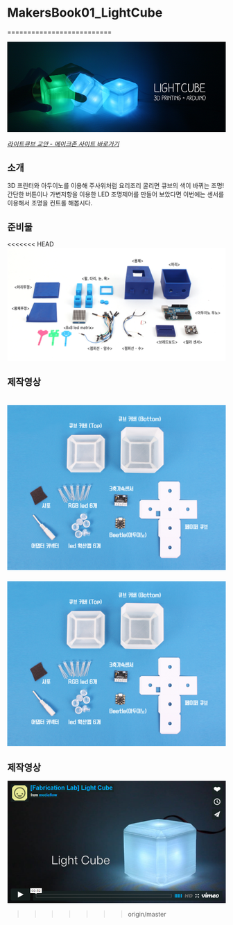 # MakersBook01_LightCube
==========================

![ScreenShot](https://raw.githubusercontent.com/makezonefablab/MakersBook01_LightCube/master/img/main.jpg)  

[*라이트큐브 교안 - 메이크존 사이트 바로가기*](http://makezone.co.kr/blog/2014/07/04/06lightcube/)

소개
--------------
3D 프린터와 아두이노를 이용해 주사위처럼 요리조리 굴리면 큐브의 색이 바뀌는 조명! 간단한 버튼이나 가변저항을 이용한 LED 조명제어를 만들어 보았다면 이번에는 센서를 이용해서 조명을 컨트롤 해봅시다.

준비물
--------------
<<<<<<< HEAD
![ScreenShot](https://raw.githubusercontent.com/makezonefablab/HungryBot/master/img/%EC%A4%80%EB%B9%84%EB%AC%BC_.jpg)

제작영상
--------------
[![ScreenShot](https://raw.githubusercontent.com/makezonefablab/MakersBook01_LightCube/master/img/%EC%A4%80%EB%B9%84%EB%AC%BC.jpg)](https://vimeo.com/98120575)
=======
![ScreenShot](https://github.com/makezonefablab/MakersBook01_LightCube/blob/master/img/%EC%A4%80%EB%B9%84%EB%AC%BC.jpg)

제작영상
--------------
[![ScreenShot](https://raw.githubusercontent.com/makezonefablab/MakersBook01_LightCube/master/img/movie.png)](https://vimeo.com/98120575)


>>>>>>> origin/master
